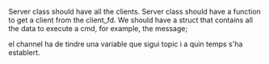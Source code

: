 
Server class should have all the clients.
Server class should have a function to get a client from the client_fd.
We should have a struct that contains all the data to execute a cmd, for example, the message;

el channel ha de tindre una variable que sigui topic i a quin temps s'ha establert.
